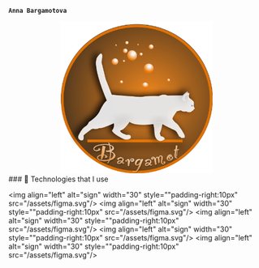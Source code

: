**`Anna Bargamotova`**

<div align="center">
<!-- ![logo](/logo/Cat_logo.png) -->
  <img src="/logo/Cat_logo.png" width="300" height="300"/>
</div>
### 🧰 Technologies that I use 

<img align="left" alt="sign" width="30" style=""padding-right:10px" src="/assets/figma.svg"/>
<img align="left" alt="sign" width="30" style=""padding-right:10px" src="/assets/figma.svg"/>
<img align="left" alt="sign" width="30" style=""padding-right:10px" src="/assets/figma.svg"/>
<img align="left" alt="sign" width="30" style=""padding-right:10px" src="/assets/figma.svg"/>
<img align="left" alt="sign" width="30" style=""padding-right:10px" src="/assets/figma.svg"/>
<!--
**Bargamotova/Bargamotova** is a ✨ _special_ ✨ repository because its `README.md` (this file) appears on your GitHub profile.

Here are some ideas to get you started:

- 🔭 I’m currently working on ...
- 🌱 I’m currently learning ...
- 👯 I’m looking to collaborate on ...
- 🤔 I’m looking for help with ...
- 💬 Ask me about ...
- 📫 How to reach me: ...
- 😄 Pronouns: ...
- ⚡ Fun fact: ...
-->
